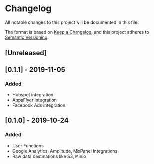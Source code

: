 # Changelog
All notable changes to this project will be documented in this file.


The format is based on [Keep a Changelog](https://keepachangelog.com/en/1.0.0/),
and this project adheres to [Semantic Versioning](https://semver.org/spec/v2.0.0.html).

## [Unreleased]

## [0.1.1] - 2019-11-05
### Added
- Hubspot integration
- AppsFlyer integration
- Facebook Ads integration

## [0.1.0] - 2019-10-24
### Added
- User Functions
- Google Analytics, Amplitude, MixPanel Integrations
- Raw data destinations like S3, Minio
